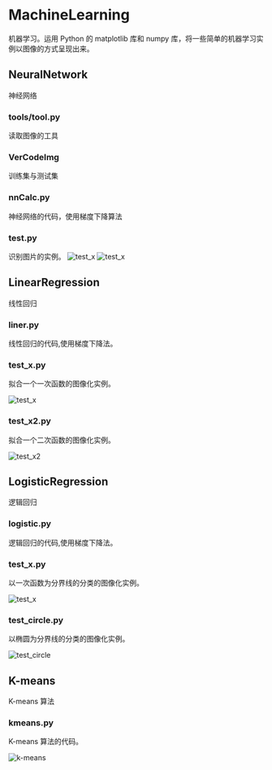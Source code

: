# MachineLearning
机器学习。运用 Python 的 matplotlib 库和 numpy 库，将一些简单的机器学习实例以图像的方式呈现出来。


## NeuralNetwork
神经网络

### tools/tool.py
读取图像的工具

### VerCodeImg
训练集与测试集

### nnCalc.py
神经网络的代码，使用梯度下降算法

### test.py
识别图片的实例。
![test_x](https://raw.githubusercontent.com/BanSheeGun/VisualMachineLearning/master/pic/6.png)
![test_x](https://raw.githubusercontent.com/BanSheeGun/VisualMachineLearning/master/pic/7.png)


## LinearRegression
线性回归

### liner.py
线性回归的代码,使用梯度下降法。
### test_x.py
拟合一个一次函数的图像化实例。

![test_x](https://raw.githubusercontent.com/BanSheeGun/VisualMachineLearning/master/pic/2.png)
### test_x2.py
拟合一个二次函数的图像化实例。

![test_x2](https://raw.githubusercontent.com/BanSheeGun/VisualMachineLearning/master/pic/3.png)

## LogisticRegression
逻辑回归
### logistic.py
逻辑回归的代码,使用梯度下降法。
### test_x.py
以一次函数为分界线的分类的图像化实例。

![test_x](https://raw.githubusercontent.com/BanSheeGun/VisualMachineLearning/master/pic/5.png)
### test_circle.py
以椭圆为分界线的分类的图像化实例。

![test_circle](https://raw.githubusercontent.com/BanSheeGun/VisualMachineLearning/master/pic/4.png)

## K-means
K-means 算法

### kmeans.py
K-means 算法的代码。

![k-means](https://raw.githubusercontent.com/BanSheeGun/VisualMachineLearning/master/pic/1.png)